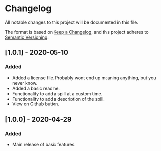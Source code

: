 ﻿# Changelog
All notable changes to this project will be documented in this file.

The format is based on [Keep a Changelog](https://keepachangelog.com/en/1.0.0/),
and this project adheres to [Semantic Versioning](https://semver.org/spec/v2.0.0.html).

## [1.0.1] - 2020-05-10
### Added
- Added a license file.  Probably wont end up meaning anything, but you never know.
- Added a basic readme.
- Functionality to add a spill at a custom time.
- Functionality to add a description of the spill.
- View on Github button.

## [1.0.0] - 2020-04-29
### Added
- Main release of basic features.